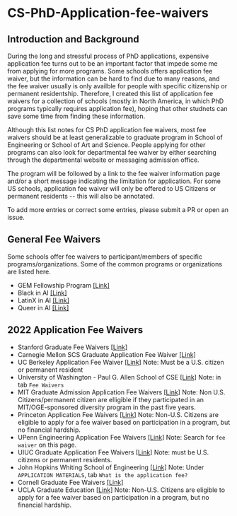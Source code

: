 # CS-PhD-Application-fee-waivers

## Introduction and Background
During the long and stressful process of PhD applications, expensive application fee turns out to be an important factor that impede some me from applying for more programs. Some schools offers application fee waiver, but the information can be hard to find due to many reasons, and the fee waiver usually is only availble for people with specific citizenship or permanent residentship. Therefore, I created this list of application fee waivers for a collection of schools (mostly in North America, in which PhD programs typically requires application fee), hoping that other studnets can save some time from finding these information.

Although this list notes for CS PhD application fee waivers, most fee waivers should be at least generalizable to graduate program in School of Engineering or School of Art and Science. People applying for other programs can also look for departmental fee waiver by either searching through the departmental website or messaging admission office.

The program will be followed by a link to the fee waiver information page and/or a short message indicating the limitation for application. For some US schools, application fee waiver will only be offered to US Citizens or permanent residents -- this will also be annotated.

To add more entries or correct some entries, please submit a PR or open an issue.

## General Fee Waivers
Some schools offer fee waivers to participant/members of specific programs/organizations. Some of the common programs or organizations are listed here.

- GEM Fellowship Program [[Link]](https://gemfellowship.org/gem-fellowship-program/)
- Black in AI [[Link]](https://blackinai.github.io/)
- LatinX in AI [[Link]](https://www.latinxinai.org/)
- Queer in AI [[Link]](https://sites.google.com/view/queer-in-ai/home)

## 2022 Application Fee Waivers
- Stanford Graduate Fee Waivers [[Link]](https://graddiversity.stanford.edu/graduate-fee-waivers)
- Carnegie Mellon SCS Graduate Application Fee Waiver [[Link]](https://www.cs.cmu.edu/academics/fee-waiver)
- UC Berkeley Application Fee Waiver [[Link]](https://grad.berkeley.edu/admissions/steps-to-apply/apply/fee-waiver/) Note: Must be a U.S. citizen or permanent resident
- University of Washington - Paul G. Allen School of CSE [[Link]](https://www.cs.washington.edu/academics/phd/admissions) Note: in tab `Fee Waivers`
- MIT Graduate Admission Application Fee Waivers [[Link]](http://gradadmissions.mit.edu/about/diversity-initiatives/fee-waiver) Note: Non U.S. Citizens/permanent citizen are elligible if they participated in an MIT/OGE-sponsored diversity program in the past five years.
- Princeton Application Fee Waivers [[Link]](https://gradschool.princeton.edu/admission/applying-princeton/deadlines-and-fees/application-fee-waivers) Note: Non-U.S. Citizens are eligible to apply for a fee waiver based on participation in a program, but no financial hardship.
- UPenn Engineering Application Fee Waivers [[Link]](https://gradadm.seas.upenn.edu/how-to-apply/#requirements) Note: Search for `fee waiver` on this page.
- UIUC Graduate Application Fee Waivers [[Link]](https://cs.illinois.edu/admissions/graduate/applications-process-requirements/application-fee-waivers) Note: must be U.S. citizens or permanent residents.
- John Hopkins Whiting School of Engineering [[Link]](https://www.cs.jhu.edu/graduate-studies/graduate-admissions-faq/) Note: Under `APPLICATION MATERIALS`, tab `What is the application fee?`
- Cornell Graduate Fee Waivers [[Link]](https://gradschool.cornell.edu/admissions/apply/application-fees-2/)
- UCLA Graduate Education [[Link]](https://grad.ucla.edu/admissions/research-requirements/) Note: Non-U.S. Citizens are eligible to apply for a fee waiver based on participation in a program, but no financial hardship.
